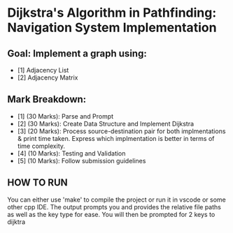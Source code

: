 
# Dijkstra's Algorithm in Pathfinding: Navigation System Implementation

## Goal: Implement a graph using:
- [1] Adjacency List
- [2] Adjacency Matrix

## Mark Breakdown:
- [1] (30 Marks): Parse and Prompt
- [2] (30 Marks): Create Data Structure and Implement Dijkstra
- [3] (20 Marks): Process source-destination pair for both implmentations & print time taken. Express which implmentation is better in terms of time complexity.
- [4] (10 Marks): Testing and Validation
- [5] (10 Marks): Follow submission guidelines

## HOW TO RUN
You can either use 'make' to compile the project or run it in vscode or some other cpp IDE.
The output prompts you and provides the relative file paths as well as the key type for ease.
You will then be prompted for 2 keys to dijktra
